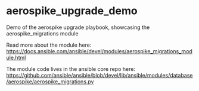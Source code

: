 # aerospike_upgrade_demo
Demo of the aerospike upgrade playbook, showcasing the aerospike_migrations module

Read more about the module here:
https://docs.ansible.com/ansible/devel/modules/aerospike_migrations_module.html

The module code lives in the ansible core repo here:
https://github.com/ansible/ansible/blob/devel/lib/ansible/modules/database/aerospike/aerospike_migrations.py
